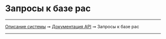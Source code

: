 # Запросы к базе рас

----
[Описание системы](./index.md) ➞ [Документация API](index.md) ➞ Запросы к базе рас

----


